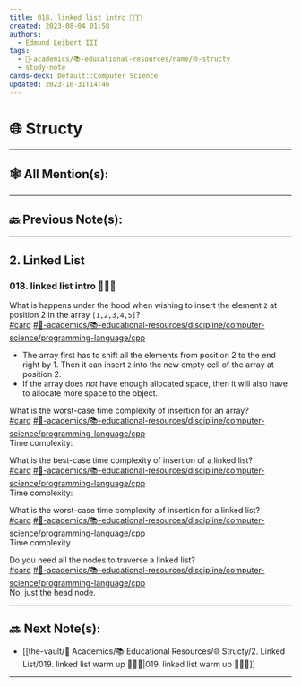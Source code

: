 ```yaml
---
title: 018. linked list intro 👨🏻‍🏫
created: 2023-08-04 01:58
authors:
  - Edmund Leibert III
tags:
  - 🔴-academics/📚-educational-resources/name/🌐-structy
  - study-note
cards-deck: Default::Computer Science
updated: 2023-10-31T14:46
---
```


# 🌐 Structy

---

## 🕸️ All Mention(s): 

---

## 🔙 Previous Note(s):

---

## 2. Linked List

### **018. linked list intro 👨🏻‍🏫**

What is happens under the hood when wishing to insert the element `2` at position 2 in the array `[1,2,3,4,5]`?  
[#card](app://obsidian.md/index.html#card) [#🔴-academics/📚-educational-resources/discipline/computer-science/programming-language/cpp](app://obsidian.md/index.html#domain/computer-science/programming-language/cpp)  
- The array first has to shift all the elements from position 2 to the end right by 1. Then it can insert `2` into the new empty cell of the array at position 2.  
- If the array does _not_ have enough allocated space, then it will also have to allocate more space to the object.

What is the worst-case time complexity of insertion for an array?  
[#card](app://obsidian.md/index.html#card) [#🔴-academics/📚-educational-resources/discipline/computer-science/programming-language/cpp](app://obsidian.md/index.html#domain/computer-science/programming-language/cpp)  
Time complexity:   

What is the best-case time complexity of insertion of a linked list?  
[#card](app://obsidian.md/index.html#card) [#🔴-academics/📚-educational-resources/discipline/computer-science/programming-language/cpp](app://obsidian.md/index.html#domain/computer-science/programming-language/cpp)  
Time complexity:   

What is the worst-case time complexity of insertion for a linked list?  
[#card](app://obsidian.md/index.html#card) [#🔴-academics/📚-educational-resources/discipline/computer-science/programming-language/cpp](app://obsidian.md/index.html#domain/computer-science/programming-language/cpp)  
Time complexity   

Do you need all the nodes to traverse a linked list?  
[#card](app://obsidian.md/index.html#card) [#🔴-academics/📚-educational-resources/discipline/computer-science/programming-language/cpp](app://obsidian.md/index.html#domain/computer-science/programming-language/cpp)  
No, just the head node.

---

## 🔜 Next Note(s):
- [[the-vault/🔴 Academics/📚 Educational Resources/🌐 Structy/2. Linked List/019. linked list warm up 👨🏻‍🏫|019. linked list warm up 👨🏻‍🏫]]

---
